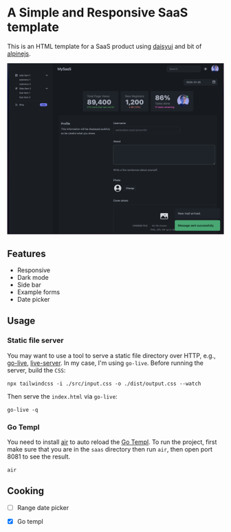 # A Simple and Responsive SaaS template

This is an HTML template for a SaaS product using [daisyui](https://daisyui.com/) and bit of [alpinejs](https://alpinejs.dev/).

!["The screenshot of the SaaS dashboard template"](daisy-ui-saas.png)

## Features
- Responsive
- Dark mode
- Side bar
- Example forms
- Date picker

## Usage

### Static file server

You may want to use a tool to serve a static file directory over HTTP, e.g., [go-live](https://github.com/antsankov/go-live),
[live-server](https://github.com/tapio/live-server). In my case, I'm using `go-live`. Before running the server, build the `CSS`:

```text
npx tailwindcss -i ./src/input.css -o ./dist/output.css --watch
```

Then serve the `index.html` via `go-live`:

```
go-live -q
```

### Go Templ
You need to install [air](https://github.com/cosmtrek/air) to auto reload the [Go Templ](https://templ.guide/). To
run the project, first make sure that you are in the `saas` directory then run `air`, then open port 8081 to see the result.
```
air
```

## Cooking
- [ ] Range date picker
- [x] Go templ

